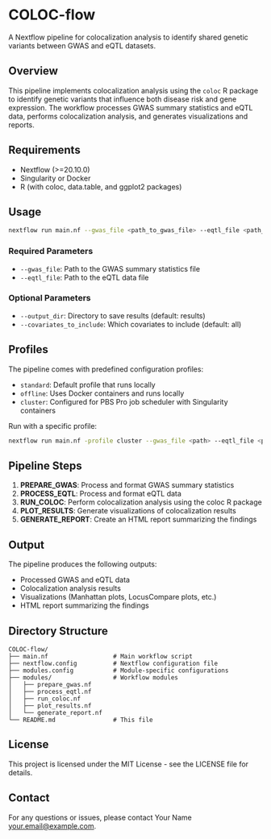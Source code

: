 # COLOC-flow

A Nextflow pipeline for colocalization analysis to identify shared genetic variants between GWAS and eQTL datasets.

## Overview

This pipeline implements colocalization analysis using the `coloc` R package to identify genetic variants that influence both disease risk and gene expression. The workflow processes GWAS summary statistics and eQTL data, performs colocalization analysis, and generates visualizations and reports.

## Requirements

- Nextflow (>=20.10.0)
- Singularity or Docker
- R (with coloc, data.table, and ggplot2 packages)

## Usage

```bash
nextflow run main.nf --gwas_file <path_to_gwas_file> --eqtl_file <path_to_eqtl_file>
```

### Required Parameters

- `--gwas_file`: Path to the GWAS summary statistics file
- `--eqtl_file`: Path to the eQTL data file

### Optional Parameters

- `--output_dir`: Directory to save results (default: results)
- `--covariates_to_include`: Which covariates to include (default: all)

## Profiles

The pipeline comes with predefined configuration profiles:

- `standard`: Default profile that runs locally
- `offline`: Uses Docker containers and runs locally
- `cluster`: Configured for PBS Pro job scheduler with Singularity containers

Run with a specific profile:

```bash
nextflow run main.nf -profile cluster --gwas_file <path> --eqtl_file <path>
```

## Pipeline Steps

1. **PREPARE_GWAS**: Process and format GWAS summary statistics
2. **PROCESS_EQTL**: Process and format eQTL data
3. **RUN_COLOC**: Perform colocalization analysis using the coloc R package
4. **PLOT_RESULTS**: Generate visualizations of colocalization results
5. **GENERATE_REPORT**: Create an HTML report summarizing the findings

## Output

The pipeline produces the following outputs:

- Processed GWAS and eQTL data
- Colocalization analysis results
- Visualizations (Manhattan plots, LocusCompare plots, etc.)
- HTML report summarizing the findings

## Directory Structure

```
COLOC-flow/
├── main.nf                  # Main workflow script
├── nextflow.config          # Nextflow configuration file
├── modules.config           # Module-specific configurations
├── modules/                 # Workflow modules
│   ├── prepare_gwas.nf
│   ├── process_eqtl.nf
│   ├── run_coloc.nf
│   ├── plot_results.nf
│   └── generate_report.nf
└── README.md                # This file
```

## License

This project is licensed under the MIT License - see the LICENSE file for details.

## Contact

For any questions or issues, please contact Your Name <your.email@example.com>.
